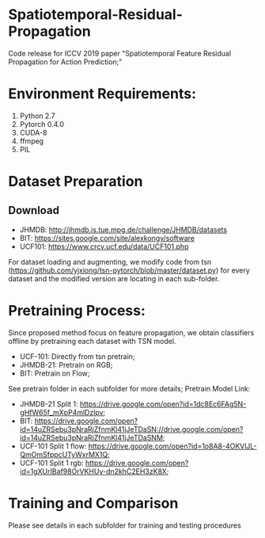 # Spatiotemporal-Residual-Propagation
Code release for ICCV 2019 paper "Spatiotemporal Feature Residual Propagation for Action Prediction;" 

# Environment Requirements:
1. Python 2.7
2. Pytorch 0.4.0
3. CUDA-8
4. ffmpeg
5. PIL

# Dataset Preparation
## Download
- JHMDB: http://jhmdb.is.tue.mpg.de/challenge/JHMDB/datasets
- BIT: https://sites.google.com/site/alexkongy/software
- UCF101: https://www.crcv.ucf.edu/data/UCF101.php

For dataset loading and augmenting, we modify code from tsn (https://github.com/yjxiong/tsn-pytorch/blob/master/dataset.py) for every dataset and the modified version are locating in each sub-folder.


# Pretraining Process:
Since proposed method focus on feature propagation, we obtain classifiers offline by pretraining each dataset with TSN model.
- UCF-101: Directly from tsn pretrain;
- JHMDB-21: Pretrain on RGB;
- BIT: Pretrain on Flow;

See pretrain folder in each subfolder for more details; Pretrain Model Link:
- JHMDB-21 Split 1: https://drive.google.com/open?id=1dc8Ec6FAg5N-gHfW65f_mXpP4mlDzlpv;
- BIT: https://drive.google.com/open?id=14uZRSebu3pNraRjZfnmKl41jJeTDaSN://drive.google.com/open?id=14uZRSebu3pNraRjZfnmKl41jJeTDaSNM; 
- UCF-101 Split 1 flow: https://drive.google.com/open?id=1o8A8-4OKVlJL-QmOmSfppcUTyWxrMX1Q;
- UCF-101 Split 1 rgb: https://drive.google.com/open?id=1gXUrIBaf98OrVKHUy-dn2khC2EH3zK8X;

# Training and Comparison
Please see details in each subfolder for training and testing procedures
